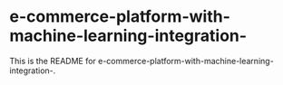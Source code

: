 # e-commerce-platform-with-machine-learning-integration-
This is the README for e-commerce-platform-with-machine-learning-integration-.
